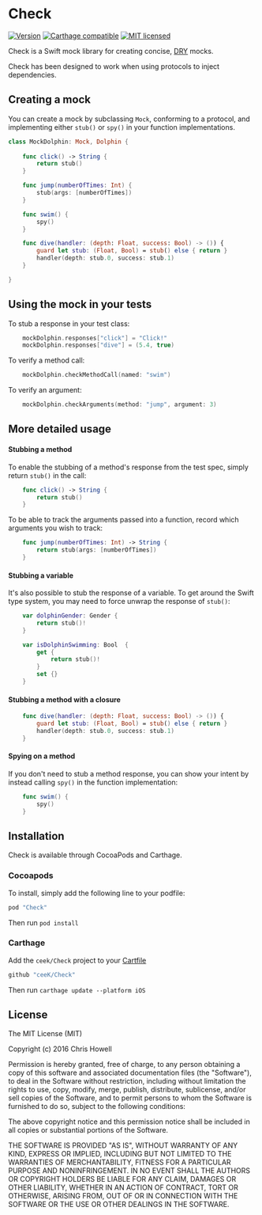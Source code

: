 # Check

[![Version](https://img.shields.io/cocoapods/v/Check.svg?style=flat)](http://cocoapods.org/pods/Check) [![Carthage compatible](https://img.shields.io/badge/Carthage-compatible-4BC51D.svg?style=flat)](https://github.com/Carthage/Carthage)
 [![MIT licensed](https://img.shields.io/badge/license-MIT-blue.svg)](https://raw.githubusercontent.com/hyperium/hyper/master/LICENSE)

Check is a Swift mock library for creating concise, [DRY](https://en.wikipedia.org/wiki/Don%27t_repeat_yourself) mocks.

Check has been designed to work when using protocols to inject dependencies. 

## Creating a mock

You can create a mock by subclassing `Mock`, conforming to a protocol, and implementing either `stub()` or `spy()` in your function implementations.

```swift
class MockDolphin: Mock, Dolphin {
	
	func click() -> String {
		return stub()
	}

	func jump(numberOfTimes: Int) {
		stub(args: [numberOfTimes])
	}

	func swim() {
		spy()
	}

	func dive(handler: (depth: Float, success: Bool) -> ()) {
		guard let stub: (Float, Bool) = stub() else { return }
		handler(depth: stub.0, success: stub.1)
	}

}
```

## Using the mock in your tests 

To stub a response in your test class:

```swift
	mockDolphin.responses["click"] = "Click!"
	mockDolphin.responses["dive"] = (5.4, true)
```

To verify a method call:

```swift
	mockDolphin.checkMethodCall(named: "swim")
```

To verify an argument:

```swift
	mockDolphin.checkArguments(method: "jump", argument: 3)
```

## More detailed usage

#### Stubbing a method

To enable the stubbing of a method's response from the test spec, simply return `stub()` in the call:

```swift
	func click() -> String {
		return stub()
	}
```

To be able to track the arguments passed into a function, record which arguments you wish to track:

```swift
	func jump(numberOfTimes: Int) -> String {
		return stub(args: [numberOfTimes])
	}
```

#### Stubbing a variable

It's also possible to stub the response of a variable. To get around the Swift type system, you may need to force unwrap the response of `stub()`: 

```swift
	var dolphinGender: Gender {
		return stub()!
	}

	var isDolphinSwimming: Bool  {
        get {
            return stub()!
        }
        set {}
    }
```

#### Stubbing a method with a closure

```swift
	func dive(handler: (depth: Float, success: Bool) -> ()) {
		guard let stub: (Float, Bool) = stub() else { return }
		handler(depth: stub.0, success: stub.1)
	}
```

#### Spying on a method

If you don't need to stub a method response, you can show your intent by instead calling `spy()` in the function implementation:

```swift
	func swim() {
		spy()
	}
```

## Installation

Check is available through CocoaPods and Carthage. 

### Cocoapods

To install, simply add the following line to your podfile:

```ruby
pod "Check"
```

Then run `pod install`

### Carthage

Add the `ceek/Check` project to your [Cartfile](https://github.com/Carthage/Carthage/blob/master/Documentation/Artifacts.md#cartfile)

```ruby
github "ceeK/Check"
```

Then run `carthage update --platform iOS`

## License
The MIT License (MIT)

Copyright (c) 2016 Chris Howell

Permission is hereby granted, free of charge, to any person obtaining a copy of this software and associated documentation files (the "Software"), to deal in the Software without restriction, including without limitation the rights to use, copy, modify, merge, publish, distribute, sublicense, and/or sell copies of the Software, and to permit persons to whom the Software is furnished to do so, subject to the following conditions:

The above copyright notice and this permission notice shall be included in all copies or substantial portions of the Software.

THE SOFTWARE IS PROVIDED "AS IS", WITHOUT WARRANTY OF ANY KIND, EXPRESS OR IMPLIED, INCLUDING BUT NOT LIMITED TO THE WARRANTIES OF MERCHANTABILITY, FITNESS FOR A PARTICULAR PURPOSE AND NONINFRINGEMENT. IN NO EVENT SHALL THE AUTHORS OR COPYRIGHT HOLDERS BE LIABLE FOR ANY CLAIM, DAMAGES OR OTHER LIABILITY, WHETHER IN AN ACTION OF CONTRACT, TORT OR OTHERWISE, ARISING FROM, OUT OF OR IN CONNECTION WITH THE SOFTWARE OR THE USE OR OTHER DEALINGS IN THE SOFTWARE.